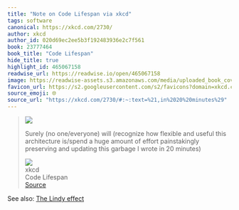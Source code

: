 ```yaml
---
title: "Note on Code Lifespan via xkcd"
tags: software
canonical: https://xkcd.com/2730/
author: xkcd
author_id: 020d69ec2ee5b3f192483936e2c7f561
book: 23777464
book_title: "Code Lifespan"
hide_title: true
highlight_id: 465067158
readwise_url: https://readwise.io/open/465067158
image: https://readwise-assets.s3.amazonaws.com/media/uploaded_book_covers/profile_265723/code_lifespan_2x.png
favicon_url: https://s2.googleusercontent.com/s2/favicons?domain=xkcd.com
source_emoji: 🌐
source_url: "https://xkcd.com/2730/#:~:text=%21,in%2020%20minutes%29"
---
```


> ![](https://imgs.xkcd.com/comics/code_lifespan_2x.png)
> 
> Surely (no one/everyone) will (recognize how flexible and useful this architecture is/spend a huge amount of effort painstakingly preserving and updating this garbage I wrote in 20 minutes)
> <div class="quoteback-footer"><div class="quoteback-avatar"><img class="mini-favicon" src="https://s2.googleusercontent.com/s2/favicons?domain=xkcd.com"></div><div class="quoteback-metadata"><div class="metadata-inner"><span style="display:none">FROM:</span><div aria-label="xkcd" class="quoteback-author"> xkcd</div><div aria-label="Code Lifespan" class="quoteback-title"> Code Lifespan</div></div></div><div class="quoteback-backlink"><a target="_blank" aria-label="go to the full text of this quotation" rel="noopener" href="https://xkcd.com/2730/#:~:text=%21,in%2020%20minutes%29" class="quoteback-arrow"> Source</a></div></div>

See also: [The Lindy effect](/notes/520633494)